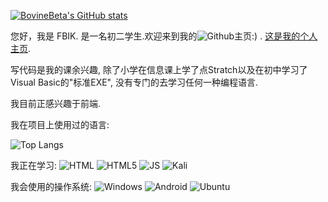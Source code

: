 [![BovineBeta's GitHub stats](https://github-readme-stats.vercel.app/api?username=BovineBeta&show_icons=true&theme=dark)](https://github.com/anuraghazra/github-readme-stats)

您好，我是 FBIK. 是一名初二学生.欢迎来到我的![Github](https://img.shields.io/badge/GitHub-100000?style=for-the-badge&logo=github&logoColor=white)主页:) . [这是我的个人主页](https://BovineBeta.github.io).

写代码是我的课余兴趣, 除了小学在信息课上学了点Stratch以及在初中学习了Visual Basic的"标准EXE", 没有专门的去学习任何一种编程语言.

我目前正感兴趣于前端.

我在项目上使用过的语言:

![Top Langs](https://github-readme-stats.vercel.app/api/top-langs/?username=BovineBeta&show_icons=true&theme=dark)

我正在学习: ![HTML](https://img.shields.io/badge/HTML-239120?style=for-the-badge&logo=html5&logoColor=white) ![HTML5](https://img.shields.io/badge/HTML5-E34F26?style=for-the-badge&logo=html5&logoColor=white) ![JS](https://img.shields.io/badge/JavaScript-323330?style=for-the-badge&logo=javascript&logoColor=F7DF1E) ![Kali](https://img.shields.io/badge/Kali_Linux-557C94?style=for-the-badge&logo=kali-linux&logoColor=white)

我会使用的操作系统: ![Windows](https://img.shields.io/badge/Windows-0078D6?style=for-the-badge&logo=windows&logoColor=white) ![Android](https://img.shields.io/badge/Android-3DDC84?style=for-the-badge&logo=android&logoColor=white) ![Ubuntu](https://img.shields.io/badge/Ubuntu-E95420?style=for-the-badge&logo=ubuntu&logoColor=white)
